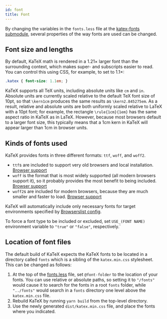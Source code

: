 ```yaml
---
id: font
title: Font
---
```

By changing the variables in the `fonts.less` file at the [katex-fonts submodule](https://github.com/KaTeX/katex-fonts/),
several properties of the way fonts are used can be changed.

## Font size and lengths
By default, KaTeX math is rendered in a 1.21× larger font than the surrounding
context, which makes super- and subscripts easier to read. You can control
this using CSS, for example, to set to 1.1×:

```css
.katex { font-size: 1.1em; }
```

KaTeX supports all TeX units, including absolute units like `cm` and `in`.
Absolute units are currently scaled relative to the default TeX font size of
10pt, so that `\kern1cm` produces the same results as `\kern2.845275em`.
As a result, relative and absolute units are both uniformly scaled relative
to LaTeX with a 10pt font; for example, the rectangle `\rule{1cm}{1em}` has
the same aspect ratio in KaTeX as in LaTeX.  However, because most browsers
default to a larger font size, this typically means that a 1cm kern in KaTeX
will appear larger than 1cm in browser units.

## Kinds of fonts used

KaTeX provides fonts in three different formats: `ttf`, `woff`, and `woff2`.

- `ttf`s are included to support very old browsers and local installation. [Browser support](https://caniuse.com/#feat=ttf)
- `woff` is the format that is most widely supported (all modern browsers support it), so it probably provides the most benefit to being included. [Browser support](https://caniuse.com/#feat=woff)
- `woff2`s are included for modern browsers, because they are much smaller and faster to load. [Browser support](https://caniuse.com/#feat=woff2)

KaTeX will automatically include only necessary fonts for target environments
specified by [Browserslist config](https://github.com/browserslist/browserslist#queries).

To force a font type to be included or excluded, set `USE_(FONT NAME)` environment
variable to `"true"` or `"false"`, respectively.`

## Location of font files

The default build of KaTeX expects the KaTeX fonts to be located in a directory called `fonts` which is a sibling of the `katex.min.css` stylesheet. This can be changed as follows:

1. At the top of the [fonts.less](https://github.com/KaTeX/katex-fonts/blob/master/fonts.less) file, set `@font-folder` to the location of your fonts. You can use relative or absolute paths, so setting it to `"/fonts"` would cause it to search for the fonts in a root `fonts` folder, while `"../fonts"` would search in a `fonts` directory one level above the `katex.min.css` file.
2. Rebuild KaTeX by running `yarn build` from the top-level directory.
3. Use the newly generated `dist/katex.min.css` file, and place the fonts where you indicated.
